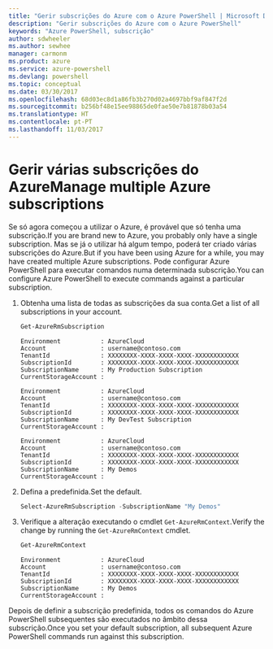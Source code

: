 ```yaml
---
title: "Gerir subscrições do Azure com o Azure PowerShell | Microsoft Docs"
description: "Gerir subscrições do Azure com o Azure PowerShell"
keywords: "Azure PowerShell, subscrição"
author: sdwheeler
ms.author: sewhee
manager: carmonm
ms.product: azure
ms.service: azure-powershell
ms.devlang: powershell
ms.topic: conceptual
ms.date: 03/30/2017
ms.openlocfilehash: 68d03ec8d1a86fb3b270d02a4697bbf9af847f2d
ms.sourcegitcommit: b256bf48e15ee98865de0fae50e7b81878b03a54
ms.translationtype: HT
ms.contentlocale: pt-PT
ms.lasthandoff: 11/03/2017
---
```

# <a name="manage-multiple-azure-subscriptions"></a><span data-ttu-id="3372f-104">Gerir várias subscrições do Azure</span><span class="sxs-lookup"><span data-stu-id="3372f-104">Manage multiple Azure subscriptions</span></span>

<span data-ttu-id="3372f-105">Se só agora começou a utilizar o Azure, é provável que só tenha uma subscrição.</span><span class="sxs-lookup"><span data-stu-id="3372f-105">If you are brand new to Azure, you probably only have a single subscription.</span></span> <span data-ttu-id="3372f-106">Mas se já o utilizar há algum tempo, poderá ter criado várias subscrições do Azure.</span><span class="sxs-lookup"><span data-stu-id="3372f-106">But if you have been using Azure for a while, you may have created multiple Azure subscriptions.</span></span> <span data-ttu-id="3372f-107">Pode configurar Azure PowerShell para executar comandos numa determinada subscrição.</span><span class="sxs-lookup"><span data-stu-id="3372f-107">You can configure Azure PowerShell to execute commands against a particular subscription.</span></span>

1. <span data-ttu-id="3372f-108">Obtenha uma lista de todas as subscrições da sua conta.</span><span class="sxs-lookup"><span data-stu-id="3372f-108">Get a list of all subscriptions in your account.</span></span>

    ```powershell
    Get-AzureRmSubscription
    ```

    ```
    Environment           : AzureCloud
    Account               : username@contoso.com
    TenantId              : XXXXXXXX-XXXX-XXXX-XXXX-XXXXXXXXXXXX
    SubscriptionId        : XXXXXXXX-XXXX-XXXX-XXXX-XXXXXXXXXXXX
    SubscriptionName      : My Production Subscription
    CurrentStorageAccount :

    Environment           : AzureCloud
    Account               : username@contoso.com
    TenantId              : XXXXXXXX-XXXX-XXXX-XXXX-XXXXXXXXXXXX
    SubscriptionId        : XXXXXXXX-XXXX-XXXX-XXXX-XXXXXXXXXXXX
    SubscriptionName      : My DevTest Subscription
    CurrentStorageAccount :

    Environment           : AzureCloud
    Account               : username@contoso.com
    TenantId              : XXXXXXXX-XXXX-XXXX-XXXX-XXXXXXXXXXXX
    SubscriptionId        : XXXXXXXX-XXXX-XXXX-XXXX-XXXXXXXXXXXX
    SubscriptionName      : My Demos
    CurrentStorageAccount :
    ```

2. <span data-ttu-id="3372f-109">Defina a predefinida.</span><span class="sxs-lookup"><span data-stu-id="3372f-109">Set the default.</span></span>

    ```powershell
    Select-AzureRmSubscription -SubscriptionName "My Demos"
    ```

3. <span data-ttu-id="3372f-110">Verifique a alteração executando o cmdlet `Get-AzureRmContext`.</span><span class="sxs-lookup"><span data-stu-id="3372f-110">Verify the change by running the `Get-AzureRmContext` cmdlet.</span></span>

    ```powershell
    Get-AzureRmContext
    ```

    ```
    Environment           : AzureCloud
    Account               : username@contoso.com
    TenantId              : XXXXXXXX-XXXX-XXXX-XXXX-XXXXXXXXXXXX
    SubscriptionId        : XXXXXXXX-XXXX-XXXX-XXXX-XXXXXXXXXXXX
    SubscriptionName      : My Demos
    CurrentStorageAccount :
    ```

<span data-ttu-id="3372f-111">Depois de definir a subscrição predefinida, todos os comandos do Azure PowerShell subsequentes são executados no âmbito dessa subscrição.</span><span class="sxs-lookup"><span data-stu-id="3372f-111">Once you set your default subscription, all subsequent Azure PowerShell commands run against this subscription.</span></span>
